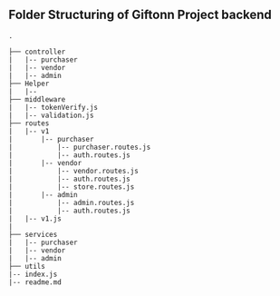 ## Folder Structuring of Giftonn Project backend

    .

    ├── controller
    |   |-- purchaser
    |   |-- vendor
    |   |-- admin
    ├── Helper
    |   |--
    ├── middleware
    |   |-- tokenVerify.js
    |   |-- validation.js
    ├── routes
    |   |-- v1
    |       |-- purchaser
    |           |-- purchaser.routes.js
    |           |-- auth.routes.js
    |       |-- vendor
    |           |-- vendor.routes.js
    |           |-- auth.routes.js
    |           |-- store.routes.js
    |       |-- admin
    |           |-- admin.routes.js
    |           |-- auth.routes.js
    |   |-- v1.js
    |
    ├── services
    |   |-- purchaser
    |   |-- vendor
    |   |-- admin
    ├── utils
    |-- index.js
    |-- readme.md
